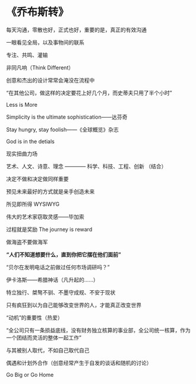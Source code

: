 # 《乔布斯转》

每天沟通，零散也好，正式也好，重要的是，真正的有效沟通

一眼看见全局，以及事物间的联系

专注、共鸣、灌输

非同凡响（Think Different）

创意和杰出的设计常常会淹没在流程中

“在其他公司，做这样的决定要花上好几个月，而史蒂夫只用了半个小时”

Less is More

Simplicity is the ultimate sophistication——达芬奇

Stay hungry, stay foolish——《全球概览》杂志

God is in the detials

现实扭曲力场

艺术、人文、诗意、理念 ———— 科学、科技、工程、创新 （结合）

决定不做和决定做同样重要

预见未来最好的方式就是亲手创造未来

所见即所得 WYSIWYG

伟大的艺术家窃取灵感——毕加索

过程就是奖励 The journey is reward

做海盗不要做海军

**“人们不知道想要什么，直到你把它摆在他们面前”**

“贝尔在发明电话之前做过任何市场调研吗？”

伊卡洛斯——希腊神话（凡升起的......）

特立独行、桀骜不驯、不墨守成规、不安于现状

只有疯狂到以为自己能够改变世界的人，才能真正改变世界

“动机”的重要性（热爱）

“全公司只有一条损益底线，没有财务独立核算的事业部，全公司统一核算，作为一个团结而灵活的整体一起工作”

与其被别人取代，不如自己取代自己

偶遇和计划外合作（创意经常产生于自发的谈话和随机的讨论）

Go Big or Go Home
